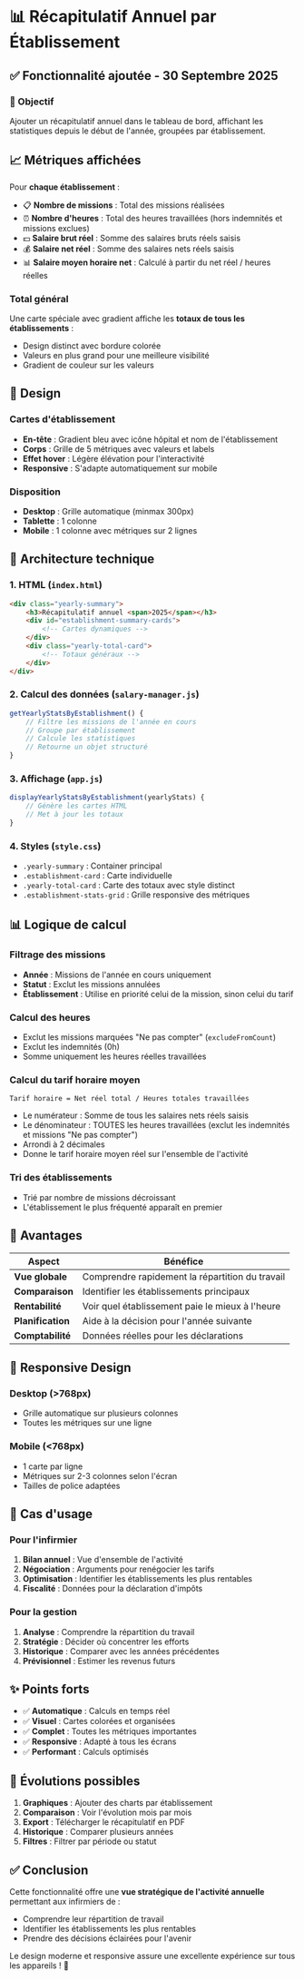 # 📊 Récapitulatif Annuel par Établissement

## ✅ Fonctionnalité ajoutée - 30 Septembre 2025

### 🎯 Objectif
Ajouter un récapitulatif annuel dans le tableau de bord, affichant les statistiques depuis le début de l'année, groupées par établissement.

## 📈 Métriques affichées

Pour **chaque établissement** :
- 📋 **Nombre de missions** : Total des missions réalisées
- ⏰ **Nombre d'heures** : Total des heures travaillées (hors indemnités et missions exclues)
- 💵 **Salaire brut réel** : Somme des salaires bruts réels saisis
- 💰 **Salaire net réel** : Somme des salaires nets réels saisis
- 📊 **Salaire moyen horaire net** : Calculé à partir du net réel / heures réelles

### Total général
Une carte spéciale avec gradient affiche les **totaux de tous les établissements** :
- Design distinct avec bordure colorée
- Valeurs en plus grand pour une meilleure visibilité
- Gradient de couleur sur les valeurs

## 🎨 Design

### Cartes d'établissement
- **En-tête** : Gradient bleu avec icône hôpital et nom de l'établissement
- **Corps** : Grille de 5 métriques avec valeurs et labels
- **Effet hover** : Légère élévation pour l'interactivité
- **Responsive** : S'adapte automatiquement sur mobile

### Disposition
- **Desktop** : Grille automatique (minmax 300px)
- **Tablette** : 1 colonne
- **Mobile** : 1 colonne avec métriques sur 2 lignes

## 🔧 Architecture technique

### 1. **HTML** (`index.html`)
```html
<div class="yearly-summary">
    <h3>Récapitulatif annuel <span>2025</span></h3>
    <div id="establishment-summary-cards">
        <!-- Cartes dynamiques -->
    </div>
    <div class="yearly-total-card">
        <!-- Totaux généraux -->
    </div>
</div>
```

### 2. **Calcul des données** (`salary-manager.js`)
```javascript
getYearlyStatsByEstablishment() {
    // Filtre les missions de l'année en cours
    // Groupe par établissement
    // Calcule les statistiques
    // Retourne un objet structuré
}
```

### 3. **Affichage** (`app.js`)
```javascript
displayYearlyStatsByEstablishment(yearlyStats) {
    // Génère les cartes HTML
    // Met à jour les totaux
}
```

### 4. **Styles** (`style.css`)
- `.yearly-summary` : Container principal
- `.establishment-card` : Carte individuelle
- `.yearly-total-card` : Carte des totaux avec style distinct
- `.establishment-stats-grid` : Grille responsive des métriques

## 📊 Logique de calcul

### Filtrage des missions
- **Année** : Missions de l'année en cours uniquement
- **Statut** : Exclut les missions annulées
- **Établissement** : Utilise en priorité celui de la mission, sinon celui du tarif

### Calcul des heures
- Exclut les missions marquées "Ne pas compter" (`excludeFromCount`)
- Exclut les indemnités (0h)
- Somme uniquement les heures réelles travaillées

### Calcul du tarif horaire moyen
```
Tarif horaire = Net réel total / Heures totales travaillées
```
- Le numérateur : Somme de tous les salaires nets réels saisis
- Le dénominateur : TOUTES les heures travaillées (exclut les indemnités et missions "Ne pas compter")
- Arrondi à 2 décimales
- Donne le tarif horaire moyen réel sur l'ensemble de l'activité

### Tri des établissements
- Trié par nombre de missions décroissant
- L'établissement le plus fréquenté apparaît en premier

## 🚀 Avantages

| Aspect | Bénéfice |
|--------|----------|
| **Vue globale** | Comprendre rapidement la répartition du travail |
| **Comparaison** | Identifier les établissements principaux |
| **Rentabilité** | Voir quel établissement paie le mieux à l'heure |
| **Planification** | Aide à la décision pour l'année suivante |
| **Comptabilité** | Données réelles pour les déclarations |

## 📱 Responsive Design

### Desktop (>768px)
- Grille automatique sur plusieurs colonnes
- Toutes les métriques sur une ligne

### Mobile (<768px)
- 1 carte par ligne
- Métriques sur 2-3 colonnes selon l'écran
- Tailles de police adaptées

## 🎯 Cas d'usage

### Pour l'infirmier
1. **Bilan annuel** : Vue d'ensemble de l'activité
2. **Négociation** : Arguments pour renégocier les tarifs
3. **Optimisation** : Identifier les établissements les plus rentables
4. **Fiscalité** : Données pour la déclaration d'impôts

### Pour la gestion
1. **Analyse** : Comprendre la répartition du travail
2. **Stratégie** : Décider où concentrer les efforts
3. **Historique** : Comparer avec les années précédentes
4. **Prévisionnel** : Estimer les revenus futurs

## ✨ Points forts

- ✅ **Automatique** : Calculs en temps réel
- ✅ **Visuel** : Cartes colorées et organisées
- ✅ **Complet** : Toutes les métriques importantes
- ✅ **Responsive** : Adapté à tous les écrans
- ✅ **Performant** : Calculs optimisés

## 🔮 Évolutions possibles

1. **Graphiques** : Ajouter des charts par établissement
2. **Comparaison** : Voir l'évolution mois par mois
3. **Export** : Télécharger le récapitulatif en PDF
4. **Historique** : Comparer plusieurs années
5. **Filtres** : Filtrer par période ou statut

## ✅ Conclusion

Cette fonctionnalité offre une **vue stratégique de l'activité annuelle** permettant aux infirmiers de :
- Comprendre leur répartition de travail
- Identifier les établissements les plus rentables
- Prendre des décisions éclairées pour l'avenir

Le design moderne et responsive assure une excellente expérience sur tous les appareils ! 🎉